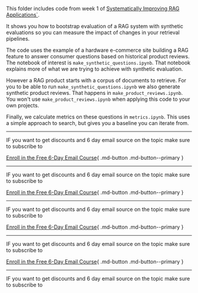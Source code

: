This folder includes code from week 1 of [Systematically Improving RAG Applications`](https://maven.com/applied-llms/rag-playbook).

It shows you how to bootstrap evaluation of a RAG system with synthetic evaluations so you can measure the impact of changes in your retrieval pipelines.

The code uses the example of a hardware e-commerce site building a RAG feature to answer consumer questions based on historical product reviews. The notebook of interest is `make_synthetic_questions.ipynb`. That notebook explains more of what we are trying to achieve with synthetic evaluation.

However a RAG product starts with a corpus of documents to retrieve. For you to be able to run `make_synthetic_questions.ipynb` we also generate synthetic product reviews. That happens in `make_product_reviews.ipynb`. You won't use `make_product_reviews.ipynb` when applying this code to your own projects.

Finally, we calculate metrics on these questions in `metrics.ipynb`. This uses a simple approach to search, but gives you a baseline you can iterate from.

---

IF you want to get discounts and 6 day email source on the topic make sure to subscribe to

[Enroll in the Free 6-Day Email Course](https://improvingrag.com/){ .md-button .md-button--primary }

---

IF you want to get discounts and 6 day email source on the topic make sure to subscribe to

[Enroll in the Free 6-Day Email Course](https://improvingrag.com/){ .md-button .md-button--primary }

---

IF you want to get discounts and 6 day email source on the topic make sure to subscribe to

[Enroll in the Free 6-Day Email Course](https://improvingrag.com/){ .md-button .md-button--primary }

---

IF you want to get discounts and 6 day email source on the topic make sure to subscribe to

[Enroll in the Free 6-Day Email Course](https://improvingrag.com/){ .md-button .md-button--primary }

---

IF you want to get discounts and 6 day email source on the topic make sure to subscribe to

<script async data-uid="010fd9b52b" src="https://fivesixseven.kit.com/010fd9b52b/index.js"></script>
